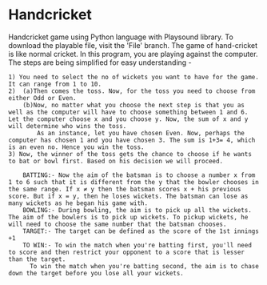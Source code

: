 # Handcricket
Handcricket game using Python language with Playsound library.
To download the playable file, visit the 'File' branch.
The game of hand-cricket is like normal cricket. In this program, you are playing against the computer. The steps are being simplified for easy understanding -

    1) You need to select the no of wickets you want to have for the game. It can range from 1 to 10.
    2)  (a)Then comes the toss. Now, for the toss you need to choose from either Odd or Even.
        (b)Now, no matter what you choose the next step is that you as well as the computer will have to choose something between 1 and 6. Let the computer choose x and you choose y. Now, the sum of x and y will determine who wins the toss. 
            As an instance, let you have chosen Even. Now, perhaps the computer has chosen 1 and you have chosen 3. The sum is 1+3= 4, which is an even no. Hence you win the toss.
    3) Now, the winner of the toss gets the chance to choose if he wants to bat or bowl first. Based on his decision we will proceed.
    
        BATTING:- Now the aim of the batsman is to choose a number x from 1 to 6 such that it is different from the y that the bowler chooses in the same range. If x ≠ y then the batsman scores x + his previous score. But if x = y, then he loses wickets. The batsman can lose as many wickets as he began his game with. 
        BOWLING:- During bowling, the aim is to pick up all the wickets. The aim of the bowlers is to pick up wickets. To pickup wickets, he will need to choose the same number that the batsman chooses.
        TARGET:- The target can be defined as the score of the 1st innings +1
        TO WIN:- To win the match when you're batting first, you'll need to score and then restrict your opponent to a score that is lesser than the target.
          To win the match when you're batting second, the aim is to chase down the target before you lose all your wickets.
